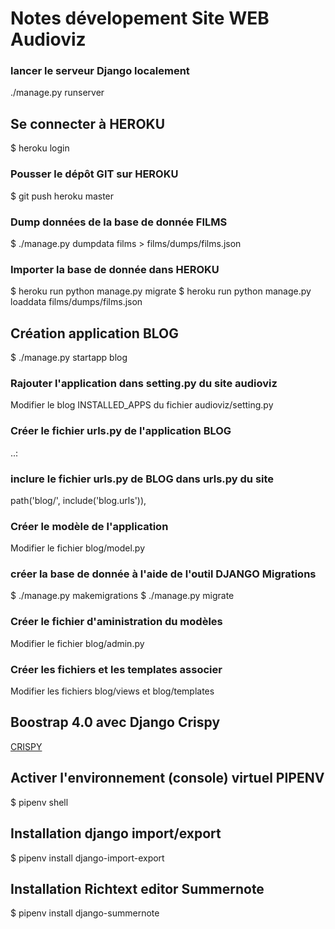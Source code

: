 # Notes dévelopement Site WEB Audioviz
### lancer le serveur Django localement
./manage.py runserver
## Se connecter à HEROKU
$ heroku login
### Pousser le dépôt GIT sur HEROKU 
$ git push heroku master
### Dump données de la base de donnée FILMS
$ ./manage.py dumpdata films > films/dumps/films.json
### Importer la base de donnée dans HEROKU
$ heroku run python manage.py migrate
$ heroku run python manage.py loaddata films/dumps/films.json
## Création application BLOG
$ ./manage.py startapp blog
### Rajouter l'application dans setting.py du site audioviz
Modifier le blog INSTALLED_APPS du fichier audioviz/setting.py
### Créer le fichier urls.py de l'application BLOG
..:
### inclure le fichier urls.py de BLOG dans urls.py du site 
path('blog/', include('blog.urls')), 
### Créer le modèle de l'application 
Modifier le fichier blog/model.py
### créer la base de donnée à l'aide de l'outil DJANGO Migrations
$ ./manage.py makemigrations
$ ./manage.py migrate
### Créer le fichier d'aministration du modèles 
Modifier le fichier blog/admin.py
### Créer les fichiers et les templates associer
Modifier les fichiers blog/views et blog/templates
## Boostrap 4.0 avec Django Crispy
[CRISPY](https://simpleisbetterthancomplex.com/tutorial/2018/08/13/how-to-use-bootstrap-4-forms-with-django.html)
## Activer l'environnement (console)  virtuel PIPENV 
$ pipenv shell
## Installation django import/export 
$ pipenv install django-import-export
## Installation Richtext editor Summernote 
$ pipenv install django-summernote
